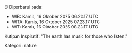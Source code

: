 ⏰ Diperbarui pada:
- WIB: Kamis, 16 Oktober 2025 06.23.17 UTC
- WITA: Kamis, 16 Oktober 2025 07.23.17 UTC
- WIT: Kamis, 16 Oktober 2025 08.23.17 UTC

Kutipan Inspiratif:
"The earth has music for those who listen."


Kategori: nature

